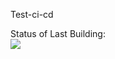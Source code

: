 Test-ci-cd

Status of Last Building: <br>
<img src="https://github.com/KorolevDP/test-ci-cd/workflows/My-GitHubActions-Basic/badge.svg?branch=main"><br>

